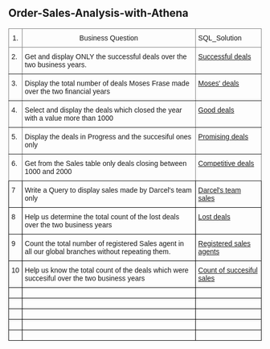 ## Order-Sales-Analysis-with-Athena

<style type="text/css">
.tg  {border-collapse:collapse;border-spacing:0;}
.tg td{border-color:black;border-style:solid;border-width:1px;font-family:Arial, sans-serif;font-size:14px;
  overflow:hidden;padding:10px 5px;word-break:normal;}
.tg th{border-color:black;border-style:solid;border-width:1px;font-family:Arial, sans-serif;font-size:14px;
  font-weight:normal;overflow:hidden;padding:10px 5px;word-break:normal;}
.tg .tg-c3ow{border-color:inherit;text-align:center;vertical-align:top}
.tg .tg-0pky{border-color:inherit;text-align:left;vertical-align:top}
.tg .tg-0lax{text-align:left;vertical-align:top}
</style>
<table class="tg">
<thead>
  <tr>
    <th class="tg-c3ow">1. </th>
    <th class="tg-c3ow">Business Question </th>
    <th class="tg-0pky">SQL_Solution</th>
  </tr>
</thead>
<tbody>
  <tr>
    <td class="tg-0pky">2. </td>
    <td class="tg-0pky"> Get and display ONLY the successful deals over the two business years.</td>
    <td class="tg-0pky"><a href="https://github.com/nich02/Enalyzing-CRM-Database-with-SQL-/blob/main/QueryAnswers/Successful%20deals" target="_blank" rel="noopener noreferrer">Successful deals</a></td>
  </tr>
  <tr>
    <td class="tg-0pky">3. </td>
    <td class="tg-0pky">Display the total number of deals Moses Frase made over the two financial years</td>
    <td class="tg-0pky"><a href="https://github.com/nich02/Enalyzing-CRM-Database-with-SQL-/blob/main/QueryAnswers/Moses'%20deals" target="_blank" rel="noopener noreferrer">Moses' deals</a></td>
  </tr>
  <tr>
    <td class="tg-0pky">4. </td>
    <td class="tg-0pky">Select and display the deals which closed the year with a value more than 1000</td>
    <td class="tg-0pky"><a href="https://github.com/nich02/Enalyzing-CRM-Database-with-SQL-/blob/main/QueryAnswers/Deals%20more%20than%201000" target="_blank" rel="noopener noreferrer">Good deals</a></td>
  </tr>
  <tr>
    <td class="tg-0pky">5.</td>
    <td class="tg-0pky">Display the deals in Progress and the succesiful ones only</td>
    <td class="tg-0pky"><a href="https://github.com/nich02/Enalyzing-CRM-Database-with-SQL-/blob/main/QueryAnswers/Promising%20deals" target="_blank" rel="noopener noreferrer">Promising deals</a></td>
  </tr>
  <tr>
    <td class="tg-0pky">6.</td>
    <td class="tg-0pky">Get from the Sales table only deals closing between 1000 and 2000</td>
    <td class="tg-0pky"><a href="https://github.com/nich02/Enalyzing-CRM-Database-with-SQL-/blob/main/QueryAnswers/Competitive%20deals" target="_blank" rel="noopener noreferrer">Competitive deals</a></td>
  </tr>
  <tr>
    <td class="tg-0lax">7</td>
    <td class="tg-0lax">Write a Query to display sales made by Darcel's team only </td>
    <td class="tg-0lax"><a href="https://github.com/nich02/Enalyzing-CRM-Database-with-SQL-/blob/main/QueryAnswers/Darce's%20team%20sales" target="_blank" rel="noopener noreferrer">Darcel's team sales</a></td>
  </tr>
  <tr>
    <td class="tg-0lax">8</td>
    <td class="tg-0lax">Help us determine the total count of the lost deals over the two business years</td>
    <td class="tg-0lax"><a href="https://github.com/nich02/Enalyzing-CRM-Database-with-SQL-/blob/main/QueryAnswers/Lost%20deals" target="_blank" rel="noopener noreferrer">Lost deals</a></td>
  </tr>
  <tr>
    <td class="tg-0lax">9</td>
    <td class="tg-0lax">Count the total number of registered Sales agent in all our global branches without repeating them.</td>
    <td class="tg-0lax"><a href="https://github.com/nich02/Enalyzing-CRM-Database-with-SQL-/blob/main/QueryAnswers/Registered%20Sales%20Agents" target="_blank" rel="noopener noreferrer">Registered sales agents</a></td>
  </tr>
  <tr>
    <td class="tg-0lax">10</td>
    <td class="tg-0lax">Help us know the total count of the deals which were succesiful over the two business years </td>
    <td class="tg-0lax"><a href="https://github.com/nich02/Enalyzing-CRM-Database-with-SQL-/blob/main/QueryAnswers/Count%20of%20successiful%20deals" target="_blank" rel="noopener noreferrer">Count of succesiful sales</a> </td>
  </tr>
  <tr>
    <td class="tg-0lax"></td>
    <td class="tg-0lax"></td>
    <td class="tg-0lax"></td>
  </tr>
  <tr>
    <td class="tg-0lax"></td>
    <td class="tg-0lax"></td>
    <td class="tg-0lax"></td>
  </tr>
  <tr>
    <td class="tg-0lax"></td>
    <td class="tg-0lax"></td>
    <td class="tg-0lax"></td>
  </tr>
  <tr>
    <td class="tg-0lax"></td>
    <td class="tg-0lax"></td>
    <td class="tg-0lax"></td>
  </tr>
  <tr>
    <td class="tg-0lax"></td>
    <td class="tg-0lax"></td>
    <td class="tg-0lax"></td>
  </tr>
</tbody>
</table>


